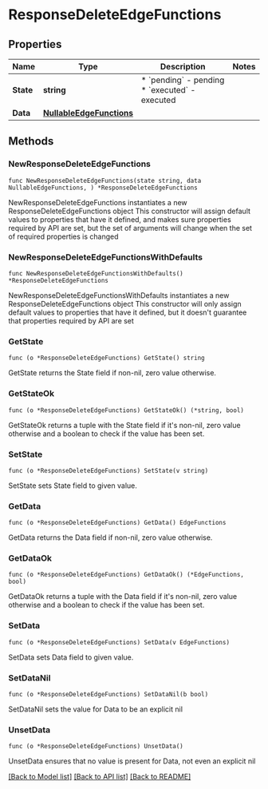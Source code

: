 # ResponseDeleteEdgeFunctions

## Properties

Name | Type | Description | Notes
------------ | ------------- | ------------- | -------------
**State** | **string** | * &#x60;pending&#x60; - pending * &#x60;executed&#x60; - executed | 
**Data** | [**NullableEdgeFunctions**](EdgeFunctions.md) |  | 

## Methods

### NewResponseDeleteEdgeFunctions

`func NewResponseDeleteEdgeFunctions(state string, data NullableEdgeFunctions, ) *ResponseDeleteEdgeFunctions`

NewResponseDeleteEdgeFunctions instantiates a new ResponseDeleteEdgeFunctions object
This constructor will assign default values to properties that have it defined,
and makes sure properties required by API are set, but the set of arguments
will change when the set of required properties is changed

### NewResponseDeleteEdgeFunctionsWithDefaults

`func NewResponseDeleteEdgeFunctionsWithDefaults() *ResponseDeleteEdgeFunctions`

NewResponseDeleteEdgeFunctionsWithDefaults instantiates a new ResponseDeleteEdgeFunctions object
This constructor will only assign default values to properties that have it defined,
but it doesn't guarantee that properties required by API are set

### GetState

`func (o *ResponseDeleteEdgeFunctions) GetState() string`

GetState returns the State field if non-nil, zero value otherwise.

### GetStateOk

`func (o *ResponseDeleteEdgeFunctions) GetStateOk() (*string, bool)`

GetStateOk returns a tuple with the State field if it's non-nil, zero value otherwise
and a boolean to check if the value has been set.

### SetState

`func (o *ResponseDeleteEdgeFunctions) SetState(v string)`

SetState sets State field to given value.


### GetData

`func (o *ResponseDeleteEdgeFunctions) GetData() EdgeFunctions`

GetData returns the Data field if non-nil, zero value otherwise.

### GetDataOk

`func (o *ResponseDeleteEdgeFunctions) GetDataOk() (*EdgeFunctions, bool)`

GetDataOk returns a tuple with the Data field if it's non-nil, zero value otherwise
and a boolean to check if the value has been set.

### SetData

`func (o *ResponseDeleteEdgeFunctions) SetData(v EdgeFunctions)`

SetData sets Data field to given value.


### SetDataNil

`func (o *ResponseDeleteEdgeFunctions) SetDataNil(b bool)`

 SetDataNil sets the value for Data to be an explicit nil

### UnsetData
`func (o *ResponseDeleteEdgeFunctions) UnsetData()`

UnsetData ensures that no value is present for Data, not even an explicit nil

[[Back to Model list]](../README.md#documentation-for-models) [[Back to API list]](../README.md#documentation-for-api-endpoints) [[Back to README]](../README.md)


